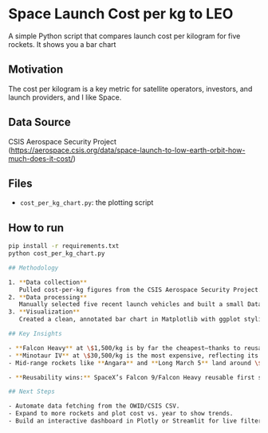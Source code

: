# Space Launch Cost per kg to LEO

A simple Python script that compares launch cost per kilogram for five rockets.
It shows you a bar chart 

## Motivation
The cost per kilogram is a key metric for satellite operators, investors, and launch providers, and I like Space.

## Data Source
CSIS Aerospace Security Project  
(https://aerospace.csis.org/data/space-launch-to-low-earth-orbit-how-much-does-it-cost/)

## Files
- `cost_per_kg_chart.py`: the plotting script

## How to run
```bash
pip install -r requirements.txt
python cost_per_kg_chart.py

## Methodology

1. **Data collection**  
   Pulled cost-per-kg figures from the CSIS Aerospace Security Project.  
2. **Data processing**  
   Manually selected five recent launch vehicles and built a small DataFrame.  
3. **Visualization**  
   Created a clean, annotated bar chart in Matplotlib with ggplot styling.

## Key Insights

- **Falcon Heavy** at \$1,500/kg is by far the cheapest—thanks to reusability.  
- **Minotaur IV** at \$30,500/kg is the most expensive, reflecting its niche government role.  
- Mid‑range rockets like **Angara** and **Long March 5** land around \$4,500–7,900/kg.

- **Reusability wins:** SpaceX’s Falcon 9/Falcon Heavy reusable first stages have reduced launch costs, showing how reusability is transforming the economics of space access.  

## Next Steps

- Automate data fetching from the OWID/CSIS CSV.  
- Expand to more rockets and plot cost vs. year to show trends.  
- Build an interactive dashboard in Plotly or Streamlit for live filtering.
